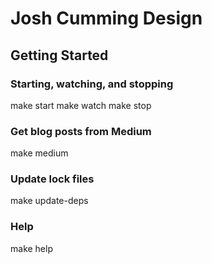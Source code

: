 # Josh Cumming Design

## Getting Started

### Starting, watching, and stopping
make start
make watch
make stop

### Get blog posts from Medium
make medium

### Update lock files
make update-deps

### Help
make help
